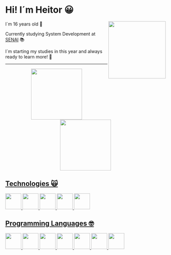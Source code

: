 # Hi! I´m Heitor 😀
<img height ="180em" align ="right" src="https://user-images.githubusercontent.com/98404376/187191229-248ba776-3825-4501-920e-876f65986dfc.png"/>

I´m 16 years old 🎉

Currently studying System Development at [SENAI](https://jandira.sp.senai.br/) 📚

I´m starting my studies in this year and always ready to learn more! 🤯

<div align="center"><hr>
  <a href="https://github.com/HeitorPontieri">
  <img height="160em" src="https://github-readme-stats.vercel.app/api?username=HeitorPontieri&theme=gruvbox"/>
  <img height="160em" src="https://github-readme-stats.vercel.app/api/top-langs/?username=HeitorPontieri&layout=compact&theme=gruvbox"/>
 
</div>

## Technologies 🙀

<img height="50em" src="https://cdn.jsdelivr.net/gh/devicons/devicon/icons/androidstudio/androidstudio-original.svg" /> <img 
height="50em" src="https://cdn.jsdelivr.net/gh/devicons/devicon/icons/vscode/vscode-original.svg" /> <img
height="50em" src="https://cdn.iconscout.com/icon/free/png-128/postman-3521648-2945092.png"/> <img
height="50em" src="https://cdn.jsdelivr.net/gh/devicons/devicon/icons/figma/figma-original.svg" /> <img
height="50em" src="https://cdn.jsdelivr.net/gh/devicons/devicon/icons/git/git-original.svg" />
           


## Programming Languages 🤓
  
   <img height="50em" src="https://cdn.jsdelivr.net/gh/devicons/devicon/icons/javascript/javascript-plain.svg"/>
  <img height='50em' src="https://cdn.jsdelivr.net/gh/devicons/devicon/icons/nodejs/nodejs-original.svg" />
 <img height="50em" src="https://cdn.jsdelivr.net/gh/devicons/devicon/icons/html5/html5-original.svg" />
 <img height="50em" src="https://cdn.jsdelivr.net/gh/devicons/devicon/icons/css3/css3-original.svg" />
  <img height="50em" src="https://cdn.jsdelivr.net/gh/devicons/devicon/icons/kotlin/kotlin-original.svg" /> 
  <img height="50em" src="https://cdn.jsdelivr.net/gh/devicons/devicon/icons/mysql/mysql-original.svg" />
  <img height="50em" src="https://cdn.jsdelivr.net/gh/devicons/devicon/icons/java/java-original.svg" /> 
  
          












